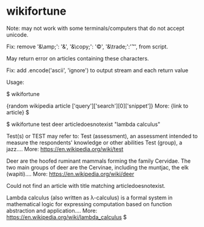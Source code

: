# wikifortune

Note: may not work with some terminals/computers that do not accept unicode.

Fix: remove 
      '&\amp;': '&',
      '&\copy;': '©',
      '&\trade;':'™',
  from script.
  
May return error on articles containing these characters. 

Fix: add
    .encode('ascii', 'ignore')
    to output stream and each return value
  


Usage:

$ wikifortune

{random wikipedia article ['query']['search'][0]['snippet']}
More: {link to article}
$

$ wikifortune test deer articledoesnotexist "lambda calculus"

Test(s) or TEST may refer to: Test (assessment), an assessment intended to measure the respondents' knowledge or other abilities Test (group), a jazz....
More: https://en.wikipedia.org/wiki/test

Deer are the hoofed ruminant mammals forming the family Cervidae. The two main groups of deer are the Cervinae, including the muntjac, the elk (wapiti)....
More: https://en.wikipedia.org/wiki/deer

Could not find an article with title matching articledoesnotexist.

Lambda calculus (also written as λ-calculus) is a formal system in mathematical logic for expressing computation based on function abstraction and application....
More: https://en.wikipedia.org/wiki/lambda_calculus
$

